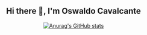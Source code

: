 <h2 align="center">Hi there 👋, I'm Oswaldo Cavalcante</h2> 


<div align="center">
  
[![Anurag's GitHub stats](https://github-readme-stats.vercel.app/api?username=oswaldocavalcante&show_icons=true&theme=github_dark_dimmed&bg_color=00000000&&rank_icon=github)](#)

</div>
<!--
**oswaldocavalcante/oswaldocavalcante** is a ✨ _special_ ✨ repository because its `README.md` (this file) appears on your GitHub profile.

Here are some ideas to get you started:

- 🔭 I’m currently working on ...
- 🌱 I’m currently learning ...
- 👯 I’m looking to collaborate on ...
- 🤔 I’m looking for help with ...
- 💬 Ask me about ...
- 📫 How to reach me: ...
- 😄 Pronouns: ...
- ⚡ Fun fact: ...
-->
